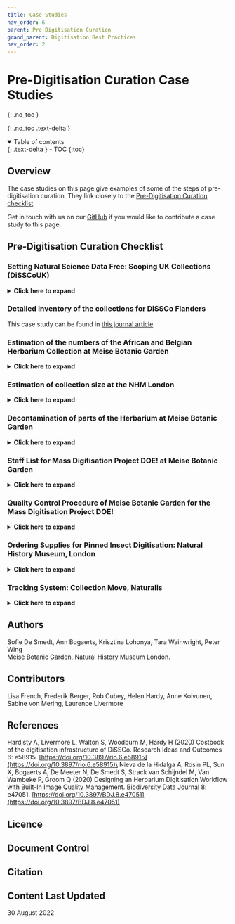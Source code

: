 ```yaml
---
title: Case Studies
nav_order: 6
parent: Pre-Digitisation Curation
grand_parent: Digitisation Best Practices
nav_order: 2
---
```

# Pre-Digitisation Curation Case Studies
{: .no_toc }

  {: .no_toc .text-delta }
<details open markdown="block">
  <summary>
    Table of contents
  </summary>
  {: .text-delta }
- TOC
{:toc}
</details>

## Overview

The case studies on this page give examples of some of the steps of pre-digitisation curation. They link closely to the [Pre-Digitisation Curation checklist](/PreDigCuration/PDChecklist.html)

Get in touch with us on our [GitHub](https://github.com/DiSSCo/dissco.github.io/discussions) if you would like to contribute a case study to this page.

## Pre-Digitisation Curation Checklist

### Setting Natural Science Data Free: Scoping UK Collections (DiSSCoUK)
<details>
	<summary><strong>Click here to expand</strong></summary>
	<h3>Summary of work</h3>
	<p>As a first step towards improving natural science digitisation, we sought to gain insight into the
	breadth and depth of UK natural science collections, and the extent to which these collections have
	been digitised. The initial challenge of this scoping exercise was identifying all natural science
	collections in the UK. Using regional museum development groups, existing contact lists, and online
	searches, we collated a list of over 150 institutions with public natural science collections, consisting
	of museums, herbaria, university collections, and research societies. While not every natural science
	collection was accounted for, and some did respond to our request for collections data, we received
	survey responses from 84 institutions.</p>
	
	<h3>Inventory of Collections</h3>
	<p>The scoping exercise was based on the <a href="https://www.synthesys.info/network-activities/synthesys3-na2/self-assessment.html">SYNTHESYS+ survey</a> to maintain standardisation across the
	similar DiSSCo led projects. The key difference with our national survey was the range of participating
	organisations, all with differing capacities for completing the survey. Large institutions with
	dedicated natural science curators and a digitisation team will have greater capacity to provide a
	detailed summary of their collections when compared to small institutions with no dedicated
	digitisation team or scientific expertise. To obtain as much detail as possible while not deterring
	participation from smaller collections, we made the survey graded, allowing different levels of
	granularity. All institutions were required to complete the collection overview which asked for
	specimen count and digitisation level estimates for 9 key natural science disciplines (Anthropology,
	Botany, Extraterrestrial Objects, Geology, Microorganisms, Palaeontology, Zoology Invertebrates,
	Zoology Vertebrates, and Other Geo/Biodiversity). Where possible, we also asked institutions to
	provide a finer level of detail for their collections. There were options to provide specimen quantity
	and digitisation level estimates broken down by taxonomic group (45 taxonomic groups listed),
	preservation type (57 preservation types listed), and stratigraphy. This is particularly useful in
	identifying the areas to focus resources and create training materials for.</p>
	
	<h3>Estimation of your collections</h3>
	<p>When asking for estimates of the number of specimens within a collection, the accuracy of this
	estimate will vary considerably across institutions, depending on the size of the collection, staff
	experience and expertise, and the digital infrastructure available to the institution. For instance,
	some institutions surveyed had no natural history curator, no online database, and described their
	collection estimates as ‘best guesses’. To account for estimate uncertainty, all institutions were asked
	to provide a confidence interval for every estimate. This was recorded as a percentage to reflect the
	true number of specimens within the collection. For example, a 10% confidence interval for a 1000
	specimen estimate indicated that the true number of specimens lies between 900 and 1100.</p>
	
	<h3>Conclusion</h3>
	<p>The scoping survey produced our most up-to-date and accurate understanding of what UK
	collections hold. It revealed that most organisations lack support in digitising their natural science
	collections and are unable to mobilise their data to be utilised by the scientific community. The
	results of the survey have been used to create a blueprint for a national digitisation programme, to
	improve national digitisation and unlock the full scientific potential of UK natural science collections.</p>
	
</details>

### Detailed inventory of the collections for DiSSCo Flanders

This case study can be found in [this journal article](https://doi.org/10.5281/zenodo.6511351)

### Estimation of the numbers of the African and Belgian Herbarium Collection at Meise Botanic Garden
<details>
	<summary><strong>Click here to expand</strong></summary>
	<p>In 2015, Meise Botanic Garden received a grant from the Flemish Government to digitise all the
	central African (Congo DR, Rwanda and Burundi) and Belgian herbarium specimens within 3 years.
	The first step in this mass digitisation project called DOE! (Digitally unlocking the heritage collection)
	was a 10% count of the whole African vascular plant collection, which is kept as a separate
	subcollection. In the African herbarium of BR, brown folders are used to mark the specimens
	collected in Congo DR, Rwanda and Burundi. All specimens collected in other African countries are
	stored in green folders. We wanted to know the percentage of central African collections and see if it
	was worthwhile to only digitise these specimens or digitise the whole African herbarium at once. For
	every row of cupboards in the herbarium, the first cabinet was completely counted. A division was
	made between specimens kept in green or in brown folders and all the type specimens for each
	colour of folders was noted as well. This was necessary because all the types were digitised in
	previous projects and it was decided not to digitise them again.</p>
	
	<p>When we extrapolated the numbers for the whole African collection, we arrived at a number of
	around 900 000 sheets, 100 000 less than presumed before the count. We have also found that 57%
	of all the specimens were collected in central Africa, 43% was non central African material - Note that
	in BR the African herbarium only holds specimens collected South of the Sahara- . Based on these
	results, we decided to go for the digitisation of the whole African collection because it would cost us
	too much time to only extract the central African specimens instead of digitising them all. The
	number of digitised specimens at the end of the project was very similar to the 900 000 of the
	estimate. </p>
	
	<p>As the Belgian herbarium is kept separately and was almost completely barcoded with a numbering
	system that allowed us to know how many holdings we have, we didn’t have to conduct a 10% count.</p>
</details>

### Estimation of collection size at the NHM London
<details>
	<summary><strong>Click here to expand</strong></summary>
	<p>It is quite hard to accurately estimate the size of a collection. The success of estimation depends on
	many factors, including:</p>
	<ul>
		<li>Is there previous experience digitising part of that collection or a collection that is similar?</li>
		<li>Age of the collection</li>
		<li>Origin of the collection</li>
		<li>Type of the collection</li>
	</ul>
	
	<p>For example, in the NHM, we have had several projects digitising entomological slide collections,
	therefore we have good estimates on how many slides can fit into a full drawer. Knowing this, before
	each new slide digitisation project, we audit the collections - meaning we go in, look at the drawers
	and using an eyeball estimate, we estimate the fullness of the drawers. Using that information and
	the existing data we have we can then make quite accurate estimations on the size of the collection.</p>
	
	<p>It is more difficult if we have no pre-existing experience working with the collection and using a
	similar collection does not always work.</p>
	
	<p>Estimating the size of the herbarium for digitisation purposes is a more complex task. We can start
	building the estimate on how many cabinets we have, how many sheets can fit into a cabinet and
	how full the cabinets are. But we are disregarding factors that are affecting the estimation, such as a)
	bulkiness of the specimens, b) multi-specimen sheets.</p>
	
	<p>Multi-specimen sheets are quite tricky as without looking at the actual specimens, we can’t
	determine how many specimens are on one single sheet, it can be one, two, three or twenty even. If
	we have a lot of these sheets in the collection. If we estimate the numbers based on the number of
	sheets, we will underestimate the size of the collection (and therefore the time taken to digitise).</p>
	
	<p>The first mass digitisation project in the NHM herbarium was digitising the Brassicales order. The
	actual size of the collection was twice that of the original estimation. An accurate estimate requires a
	good knowledge of the collection. There are certain factors that can help us in the estimation process
	that comes from understanding the history of the collection. It is useful to have knowledge of when
	the collection was acquired, where it was collected and in what era. If we have a huge collection
	from relatively recent times, e.g. 1980s, we can safely estimate the number of sheets, as the multispecimen
	sheet practice was not in use at this time. Information that can help includes the collector
	(e.g. are their collections often mounted together with someone else’s specimens?), the region
	collected, and whether the paper was in short supply or expensive.</p>

	<p>Knowing the collection, its history and origins can help us estimate the size better. But it is also a
	good practice to leave around a 20% variation if we are talking of a project larger than 40-50,000
	estimated records.</p>
	
</details>

### Decontamination of parts of the Herbarium at Meise Botanic Garden
<details>
	<summary><strong>Click here to expand</strong></summary>
	<p>The vascular plant collection of the herbarium BR at Meise Botanic Garden was treated in the past
	with mercury. The AWH collection, incorporated in the BR collection in 2006, is poisoned with
	nitrobenzene.</p>
	<p>For the second mass digitisation project DOE!2 when these collections were going to be digitised, a
	risk analysis on the use of these chemicals was added to the tender to make sure that the external
	company was aware of the risks so they could take the necessary precautions.</p>
	<p>Before we outsourced the digitisation of this AWH collection, we removed the jars with nitrobenzene
	out of the metal boxes which contained the specimens. A protocol was written for this as well:</p>
	<h3>Removing jars of nitrobenzene and airing the Van Heurck collection (AWH)</h3>
	<ol>
		<li>Install ventilation and make it operational</li>
		<li>Safety Precautions</li>
		<ul>
			<li>Full face mask with filter A2B2P3</li>
			<li>Yellow disposable pack (pesticide)</li>
			<li>Disposable gloves (polyvinyl alcohol)</li>
		</ul>
	<li>Supplies</li>
		<ul>
			<li>Safety clothing (see point two)</li>
			<li>Jar with double closure</li>
			<li>Container for chemical waste</li>
			<li>Mobile scaffold</li>
			<li>Free workbench</li>
		</ul>
		<li>Working method</li>
		<ul>
			<li>Requires a minimum of 2 persons who can pass along boxes that are at a higher height.</li>
			<li>Take box by box off the rack. Use mobile scaffolding for boxes at a higher height.</li>
			<li>Open boxes and place the lid under the box (for faster ventilation).</li>
			<li>Remove the jar of nitrobenzene from the box and place it in the double-closing jar.</li>
			<li>Replace boxes in the same order. Slide the bottom box all the way to the back, the box that
			comes on top is slightly slanted and stepped in the other places in such a way that both boxes
			can air sufficiently.</li>
			<li>Dispose the closed jar containing jars of nitrobenzene in the chemical waste container.</li>
			<li>The safety officer will take care of the disposal of this container of chemical waste.</li>
			
		</ul>
	</ol>
	<p>Here you can find what was added in the tender:</p>
	<P><strong>The following measures should be applied when working with herbarium specimens inside and
	outside the collection areas:</strong></p>
	<ul>
		<li>Wear a lab coat and gloves (polyvinyl alcohol)</li>
		<li>Wash your hands after working with herbarium specimens</li>
		<li>Do not eat or drink in the collection</li>
		<li>Keep the doors of the collection areas closed</li>
		<li>Walk away from the cabinet doors after opening and wait at least 1 minute before
		starting to work in the cabinet.</li>
	</ul>
	
	<p>Pregnant women and women who wish to become pregnant are advised NOT to enter the collection
	areas and to avoid contact with herbarium specimens. Breastfeeding women are also NOT allowed to
	enter the collection areas and must avoid contact with the herbarium specimens.</p>
	
	<p><strong>Measures to work in the collection:</strong></p>
	<p>Herbarium material is susceptible to an attack by pests, especially various species of beetles and
	silverfish. Today, pest damage is prevented by regular freezing.</p>
	
	<p>In order to keep the risk of 'contamination' (= damage by pests) as small as possible, a number of
	measures should be taken with regard to the collection areas</p>
	<p>In the collection areas (storage and working spaces) it is prohibited to:</p>
	<ul>
		<li>Eat or drink (only a bottle of water with a 'drinking cap' is allowed)</li>
		<li>Bring food</li>
		<li>Bring objects or persons without the prior consent of the collection manager or their
		replacement</li>
		<li>Open windows without consultation of the collection manager or their replacement</li>
		<li>Leave herbarium specimens unprotected, put them back in the herbarium cabinets or
		in closed boxes as soon as possible</li>
		<li>Leave room doors, cupboard doors and boxes open unnecessarily</li>
		<li>Move herbarium material between the different collection rooms.</li>
		
	</ul>
	
	<table style="empty-cells: hide">
		<tr>
			<td></td>
			<td></td>
			<td colspan="3"><strong>Exposure Risk - Operation</strong></td>
		</tr>
		
		<tr>
			<td></td>
			<td></td>
			<td>Low (non-contaminated material)</td>
			<td>High (material contaiminated / in possible contact with contaminated material)</td>
			<td>Very High (heavily contaiminated or suspected heavy contamination</td>
		</tr>
		
		<tr>
			<td rowspan="4"><strong>Exposure Risk: Room</strong></td>
			<td> Low (no use of chemicals in the room)</td>
			<td rowspan="2" style="background-color: CornflowerBlue; color: white"> Mounting new incoming material </td>
			<td rowspan="2" style="background-color: DimGray; color: white"> Re-mounting old material, imaging intercalation, collection consultation, transcription </td>
			<td rowspan="2" style="background-color: DarkOrange; color: white"> All actions </td>
		</tr>
		
		<tr>
			<td>Offices</td>
		</tr>
		
		<tr>
			<td>High (use of chemicals in the room)</td>
			<td rowspan="2" style="background-color: DimGray; color: white"> Mounting new incoming material </td>
			<td rowspan="2" style="background-color: DarkOrange; color: white"> Re-mounting old material, imaging intercalation, collection consultation, transcription </td>
			<td rowspan="2" style="background-color: DarkOrange; color: white"> All actions </td>
		</tr>
		
		<tr>
			<td>Herbarium rooms</td>
		</tr>
		
				
	</table>
	<p>Table Key: Wear a lab coat and gloves:</p>
	<ul>
		<li><strong>Blue:</strong> Not neccessary</li>
		<li><strong>Grey:</strong> Recommended</li>
		<li><strong>Orange:</strong> Obliged</li>
	</ul>
	
</details>

### Staff List for Mass Digitisation Project DOE! at Meise Botanic Garden
<details>
	<summary><strong>Click here to expand</strong></summary>
	<ul>
		<li>Project manager (0.8 Full-Time Equivalent (FTE))</li>
		<li>IT specialists (hardware, software, storage) (1.5 FTE)</li>
		<li>Collection manager (daily management and follow up of the restoration/preparation) (0.5 FTE)</li>
		<li>Collection technicians (restoration, preparation, imaging in house, transcription in house, quality control
		external transcribed label data, pest management) (8 FTE)</li>
		<li>Database manager (for daily management and QC) (0.5 FTE)</li>
		<li>QC manager images (for automated and visual checks) (0.6 FTE)</li>
		<li>Data publisher (publishing images and data to different portals, maintenance) (0.5 FTE)</li>
		<li>IT Developer (external)</li>
	</ul>
</details>

### Quality Control Procedure of Meise Botanic Garden for the Mass Digitisation Project DOE!
<details>
	<summary><strong>Click here to expand</strong></summary>
	<p>To determine the extent to which label transcription meets quality requirements the following will
	be examined:</p>
	<ol>
		<li>The method that will be used for quality control</li>
		<li>The common mistakes, to which an error weight is assigned, ranging from 0.1 to 0.5 penalty
		points (error calculation)</li>
		<li>The measuring standards that reflect the acceptance levels.</li>
	</ol>
	
	<h3>Method</h3>
	<p>The quality will be measured using a sub-sample of the data file. The sub-sample size depends on the
	size of the data file. The sub-sample size is determined using the table under point 3. </p>
	<h3>Types of Errors</h3>
	<p>Two types of errors are distinguished:</p>
	<ol>
		<li><strong>Identification errors</strong> occur when:</li>
		<ul>
			<li>Data is entered into the wrong field or incorrect data is entered in a field</li>
			<li>Data has not been entered despite it being present on the label.</li>
		</ul>
		<li><strong>Transcription errors</strong> occur when data have not been correctly transcribed from the label(typos).</li>
	</ol>
	
	<p><strong>Error Calculation method</strong></p>
	<p>An overview of the penalty calculation for each field is given in the tables below. The calculation is determined on the retrievability of the collections.</p>
	<p>The Locality field has been further divided to distinguish a number of errors.</p>
	<p>Certain input errors will be dealt with using the following rule:</p>
	<ul>
		<li>When the incorrect date is selected, the fields COLL_DT_DY, COLL_DT_MN and COLL_DT_YR will be counted as a single error with a maximum penalty of 0.5 points.</li>
		<li>When data has been entered in the wrong column, resulting in another field being left blank, this will be counted as a single error with a maximum penalty of 0.5 points.</li>
		<li>A maximum of 1,0 penalty points per herbarium sheet. When this maximum penalty has been reached, checking will cease for the herbarium sheet and the following sheet will be checked.</li>
		<li>When the Comments field has been justifiably completed (more likely with handwritten labels as opposed to typed labels), we will not award penalty points for said error(s).</li>
	</ul>
	
	<p><strong>Filing name on herbarium covers</strong></p>

	<table>
		<tr>
			<td><strong>Field</strong></td>
			<td><strong>Transcription Error</strong></td>
			<td><strong>Identification Error</strong></td>
		</tr>
		<tr>
			<td>FILING_NAME</td>
			<td>1</td>
			<td>1</td>
		</tr>
	</table>
	
	<p><strong>Minimal and additional label information</strong></p>
	
	<table>
		<tr>
			<td rowspan="2"><strong>Field</strong></td>
			<td rowspan="2"><strong>Transcription Error</strong></td>
			<td colspan="2"><strong>Identification Error</strong></td>
		</tr>
		<tr>
			<td><strong>Wrong data/field</strong></td>
			<td><strong>Not entered data</strong></td>
		</tr>
		<tr>
			<td>BARCODE</td>
			<td>N/A</td>
			<td>N/A</td>
			<td>N/A</td>
		</tr>
		<tr>
			<td>COLL_ID</td>
			<td>0.5</td>
			<td>0.5</td>
			<td>0.5</td>
		</tr>
		<tr>
			<td>COLLECTOR</td>
			<td>0.5</td>
			<td>0.5</td>
			<td>0.5</td>
		</tr>
		<tr>
			<td>COLL_NUM</td>
			<td>0.5</td>
			<td>0.3</td>
			<td>0.5</td>
		</tr>
		<tr>
			<td>COUNTRY_AS_GIVEN</td>
			<td>0.5</td>
			<td>0.5</td>
			<td>0.5</td>
		</tr>
		<tr>
			<td>COUNTRY_CODE</td>
			<td>0.5</td>
			<td>0.5</td>
			<td>0.5</td>
		</tr>
		<tr>
			<td>PHYTOREGION</td>
			<td>0.5</td>
			<td>0.5</td>
			<td>0.5</td>
		</tr>
		<tr>
			<td>COLL_DT_DY</td>
			<td>0.3</td>
			<td>0.3</td>
			<td>0.3</td>
		</tr>
		<tr>
			<td>COLL_DT_MN</td>
			<td>0.3</td>
			<td>0.3</td>
			<td>0.3</td>
		</tr>
		<tr>
			<td>COLL_DT_YR</td>
			<td>0.5</td>
			<td>0.5</td>
			<td>0.5</td>
		</tr>
		<tr>
			<td>DATE_AS_GIVEN</td>
			<td>0.3</td>
			<td>0.3</td>
			<td>0.3</td>
		</tr>
		<tr>
			<td>LOCALITY</td>
			<td>0.1-0.3</td>
			<td>0.3</td>
			<td>0.1-0.3</td>
		</tr>
		<tr>
			<td>ALTITUDE</td>
			<td>0.3</td>
			<td>0.3</td>
			<td>0.3</td>
		</tr>
		<tr>
			<td>ALTITUDE_UNIT</td>
			<td>0.3</td>
			<td>0.3</td>
			<td>0.3</td>
		</tr>
		<tr>
			<td>LAT_DEG</td>
			<td>0.3</td>
			<td>0.3</td>
			<td>0.3</td>
		</tr>
		<tr>
			<td>LAT_MIN</td>
			<td>0.3</td>
			<td>0.3</td>
			<td>0.3</td>
		</tr>
		<tr>
			<td>LAT_SEC</td>
			<td>0.3</td>
			<td>0.3</td>
			<td>0.3</td>
		</tr>
		<tr>
			<td>LAT_DIR</td>
			<td>0.3</td>
			<td>0.3</td>
			<td>0.3</td>
		</tr>
		<tr>
			<td>LONG_DEG</td>
			<td>0.3</td>
			<td>0.3</td>
			<td>0.3</td>
		</tr>
		<tr>
			<td>LONG_MIN</td>
			<td>0.3</td>
			<td>0.3</td>
			<td>0.3</td>
		</tr>
		<tr>
			<td>LONG_SEC</td>
			<td>0.3</td>
			<td>0.3</td>
			<td>0.3</td>
		</tr>
		<tr>
			<td>LONG_DIR</td>
			<td>0.3</td>
			<td>0.3</td>
			<td>0.3</td>
		</tr>
		<tr>
			<td>COORDINATES_AS_GIVEN</td>
			<td>0.5</td>
			<td>0.5</td>
			<td>0.5</td>
		</tr>
	</table>
	
	<h3>Measuring standards that reflect the acceptance levels (ISO 2859)</h3>
	
	<p>The acceptance or rejection of a file is determined with reference to the table below. Acceptance
	table: when a file has a batch size of 450 records, for example, the sub-sample batch size of 500
	records will be used. We will use the test level II-Normal, which has the identification letter H. For
	this code letter a sample size of 50, where penalty points <2 are approved (G1) and ≥2 are rejected
	(A1). In other words, 1.9 penalty points are approved and 2 penalty points are rejected.</p>
	
	<p>Suppose a batch comprises 500 records, thus a sub-sample of 50 records. A single record may not
	have a penalty point greater than 1. For example, if a single record has 10 mistakes giving it a total of
	3.8 penalty points this still counts as 1 penalty point. If only one error was counted at 0.5 penalty
	points then this counts 0.5. The sum of all penalty points determines whether a batch is accepted or
	rejected.</p>
	
	<table>
		<tr>
			<td><strong>No. records</strong></td>
			<td rowspan="3">N/A</td>
			<td>&#8804; 150</td>
			<td>&#8804; 280</td>
			<td>&#8804; 500</td>
			<td>&#8804; 1200</td>
			<td>&#8804; 3100</td>
			<td>&#8804; 10000</td>
		</tr>
		
		<tr>
			<td><strong>Sub-sample size (see table below)</strong></td>
			<td>20</td>
			<td>32</td>
			<td>50</td>
			<td>80</td>
			<td>125</td>
			<td>200</td>
		</tr>
		
		<tr>
			<td><strong>Accepted when errors</strong></td>
			<td>&#60; 1</td>
			<td>&#60; 1</td>
			<td>&#60; 2</td>
			<td>&#60; 3</td>
			<td>&#60; 4</td>
			<td>&#60; 6</td>
		</tr>
	</table>
	
	<img src="/images/PreDig/PDSampleSizeCode.PNG" alt="Shows Sample Size Code Letters for Normal and Special Inspection Levels by Batch/Lot Size"><br>
	<img src="/images/PreDig/PDSampleSizePlan.PNG" alt="Shows Acceptable Quality Levels for a Normal Inspection by Sample Size Code Letter"><br>
	
</details>

### Ordering Supplies for Pinned Insect Digitisation: Natural History Museum, London
<details>
<summary><strong>Click here to expand</strong></summary>
	<p>There are a wide variety of supplies required to ensure the smooth running of any pinned insect
	digitisation project. This can range from more substantial items - cabinetry, drawers, cameras etc. to
	consumables - pins, UID barcodes, EVA foam etc. and the ability to suitably plan to have these
	available for any project is contingent on several factors:</p>
	<ul>
		<li>What is currently already available to be utilised?</li>
		<li>What is the accuracy of the estimate of specimen numbers for a specific project?</li>
		<ul>
			<li>It is useful to build in contingency to any order of regularly used materials but
	potential future issues and delays can be alleviated the more confident you are in
	any estimate</li>
		</ul>
		<li>Is there a budget available for required items? Is this ring fenced for the project or more
	general?</li>
		<li>Are certain items known to have long lead times?</li>
		<li>Are there any items that are difficult to source/no longer available and will suitable
		substitutes need to be found?</li>
	</ul>
	
	<p>A recent pinned insect digitisation projects at the NHMUK shows a variety of issues that may be
	encountered when ordering supplies.</p>
	<p>One large digitisation project involved rehousing the collection from old, cork-lined drawers to unit
	trays in new drawers prior to imaging. At the beginning of the project, there was a supply of both
	unit trays and new drawers to be used and it was known that these would likely need to be
	reordered before the culmination of the work.</p>
	
	<p>This project was externally funded but the terms of the funding did not extend to consumables so
	provision for these became the responsibility of the collections budget. New drawers and unit trays
	are regularly ordered for the entomology collections to allow for rehousing/recuration and expansion
	and is normally done in bulk to make benefit of related savings to orders at scale.</p>
	<p>Unfortunately, this bulk ordering meant that there was a period when suitable, new collection
	drawers ran out as the latest outstanding order was yet to be fulfilled (it appears that the drawer
	manufacturer had scaled back their workforce due to a downturn in business during the pandemic
	causing increased lead times).</p>
	<p>In order to be able to continue with the project, it was necessary to source a temporary storage
	alternative until the arrival of the new drawers. Fortunately, there were drawers of a different size
	available that could be used as a stop gap to store the newly rehoused specimens, in unit trays, in the
	collections.</p>
</details>

### Tracking System: Collection Move, Naturalis
<details>
	<summary><strong>Click here to expand</strong></summary>
	<h3>Labelling containers with future storage location</h3>
	<ul>	
		<li>Efficient tracking system for objects and containers of objects (location, condition,
		quantity)</li>
		<li>Use of barcodes of RFID tags. Barcodes don’t need to be physically attached to the
		objects themselves but placed in move trays and supports.rolls of double barcodes
		were produced - one to put on the worksheet and another to place on the container.</li>
		<li>Items/crates can be scanned at a number of points e.g. when an item is taken off a
		shelf, when it is packed, when it is placed in a crate, when the crate is put into/and
		taken out of a lorry, and when the item is placed in store or at its final destination.
		Barcodes may be stuck directly onto boxes or packing materials, or onto slips of
		paper which can be inserted into collection items</li>
		<li>Knowledge of drawer contents</li>
		<li>Current image</li>
	</ul>
	
</details>

## Authors
Sofie De Smedt, Ann Bogaerts, Krisztina Lohonya, Tara Wainwright, Peter Wing \
Meise Botanic Garden, Natural History Museum London.
## Contributors
Lisa French, Frederik Berger, Rob Cubey, Helen Hardy, Anne Koivunen, Sabine von Mering, Laurence Livermore
## References
Hardisty A, Livermore L, Walton S, Woodburn M, Hardy H (2020) Costbook of the digitisation infrastructure of DiSSCo. Research Ideas and Outcomes 6: e58915. [https://doi.org/10.3897/rio.6.e58915](https://doi.org/10.3897/rio.6.e58915)\
Nieva de la Hidalga A, Rosin PL, Sun X, Bogaerts A, De Meeter N, De Smedt S, Strack van Schijndel M,
Van Wambeke P, Groom Q (2020) Designing an Herbarium Digitisation Workflow with Built-In
Image Quality Management. Biodiversity Data Journal 8: e47051. [https://doi.org/10.3897/BDJ.8.e47051](https://doi.org/10.3897/BDJ.8.e47051)

## Licence

## Document Control

## Citation

## Content Last Updated
30 August 2022



